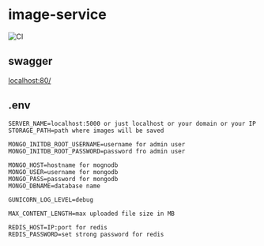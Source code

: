 # image-service

![CI](https://github.com/uniq-app/image-service/workflows/CI/badge.svg)

## swagger

[localhost:80/](localhost:80/)

## .env
    SERVER_NAME=localhost:5000 or just localhost or your domain or your IP
    STORAGE_PATH=path where images will be saved
    
    MONGO_INITDB_ROOT_USERNAME=username for admin user
    MONGO_INITDB_ROOT_PASSWORD=password fro admin user
    
    MONGO_HOST=hostname for mognodb
    MONGO_USER=username for mongodb
    MONGO_PASS=password for mongodb
    MONGO_DBNAME=database name
    
    GUNICORN_LOG_LEVEL=debug
    
    MAX_CONTENT_LENGTH=max uploaded file size in MB

    REDIS_HOST=IP:port for redis
    REDIS_PASSWORD=set strong password for redis
